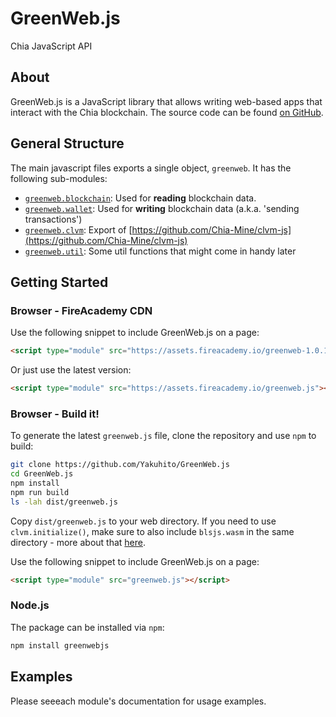 # GreenWeb.js
Chia JavaScript API

## About

GreenWeb.js is a JavaScript library that allows writing web-based apps that interact with the Chia blockchain. The source code can be found [on GitHub](https://github.com/Yakuhito/GreenWeb.js).

## General Structure

The main javascript files exports a single object, `greenweb`. It has the following sub-modules:

 - [`greenweb.blockchain`](blockchain/index.md): Used for **reading** blockchain data.
 - [`greenweb.wallet`](wallet/index.md): Used for **writing** blockchain data (a.k.a. 'sending transactions')
 - [`greenweb.clvm`](clvm/index.md): Export of [https://github.com/Chia-Mine/clvm-js](https://github.com/Chia-Mine/clvm-js)
 - [`greenweb.util`](util/index.md): Some util functions that might come in handy later

## Getting Started

### Browser - FireAcademy CDN

Use the following snippet to include GreenWeb.js on a page:

```html
<script type="module" src="https://assets.fireacademy.io/greenweb-1.0.1.js"></script>
```

Or just use the latest version:

```html
<script type="module" src="https://assets.fireacademy.io/greenweb.js"></script>
```

### Browser - Build it!
To generate the latest `greenweb.js` file, clone the repository and use `npm` to build:

```sh
git clone https://github.com/Yakuhito/GreenWeb.js
cd GreenWeb.js
npm install
npm run build
ls -lah dist/greenweb.js
```

Copy `dist/greenweb.js` to your web directory.
If you need to use `clvm.initialize()`, make sure to also include `blsjs.wasm` in the same directory - more about that [here](https://github.com/Chia-Mine/clvm-js#use-in-browser).

Use the following snippet to include GreenWeb.js on a page:

```html
<script type="module" src="greenweb.js"></script>
```

### Node.js

The package can be installed via `npm`:
```sh
npm install greenwebjs
```


## Examples

Please seeeach module's documentation for usage examples.